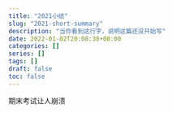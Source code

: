 ```yaml
---
title: "2021小结"
slug: "2021-short-summary"
description: "当你看到这行字，说明这篇还没开始写"
date: 2022-01-02T20:08:38+08:00
categories: []
series: []
tags: []
draft: false
toc: false
---
```


期末考试让人崩溃